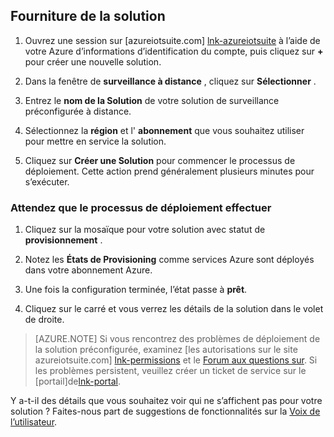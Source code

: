 ## <a name="provision-the-solution"></a>Fourniture de la solution

1.  Ouvrez une session sur [azureiotsuite.com] [ lnk-azureiotsuite] à l’aide de votre Azure d’informations d’identification du compte, puis cliquez sur **+** pour créer une nouvelle solution.

2.  Dans la fenêtre de **surveillance à distance** , cliquez sur **Sélectionner** .

3.  Entrez le **nom de la Solution** de votre solution de surveillance préconfigurée à distance.

4.  Sélectionnez la **région** et l' **abonnement** que vous souhaitez utiliser pour mettre en service la solution.

5.  Cliquez sur **Créer une Solution** pour commencer le processus de déploiement. Cette action prend généralement plusieurs minutes pour s’exécuter.

### <a name="wait-for-the-provisioning-process-to-complete"></a>Attendez que le processus de déploiement effectuer

1. Cliquez sur la mosaïque pour votre solution avec statut de **provisionnement** .
 
2. Notez les **États de Provisioning** comme services Azure sont déployés dans votre abonnement Azure.

3. Une fois la configuration terminée, l’état passe à **prêt**.

4. Cliquez sur le carré et vous verrez les détails de la solution dans le volet de droite.

> [AZURE.NOTE] Si vous rencontrez des problèmes de déploiement de la solution préconfigurée, examinez [les autorisations sur le site azureiotsuite.com] [ lnk-permissions] et le [Forum aux questions sur][lnk-faq]. Si les problèmes persistent, veuillez créer un ticket de service sur le [portail]de[lnk-portal].

Y a-t-il des détails que vous souhaitez voir qui ne s’affichent pas pour votre solution ? Faites-nous part de suggestions de fonctionnalités sur la [Voix de l’utilisateur](https://feedback.azure.com/forums/321918-azure-iot).

[lnk-azureiotsuite]: https://www.azureiotsuite.com
[lnk-permissions]: ../articles/iot-suite/iot-suite-permissions.md
[lnk-portal]: http://portal.azure.com/
[lnk-faq]: ../articles/iot-suite/iot-suite-faq.md